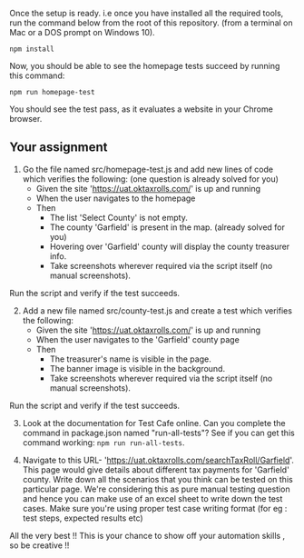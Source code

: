 
Once the setup is ready. i.e once you have installed all the required tools, run the command below from the root of this repository. (from a terminal on Mac or a DOS prompt on Windows 10).

```````````````
npm install
```````````````

Now, you should be able to see the homepage tests succeed by running this command:

```````````````````````
npm run homepage-test
```````````````````````

You should see the test pass, as it evaluates a website in your Chrome browser.

Your assignment
----------------

1) Go the file named src/homepage-test.js and add new lines of code which verifies the following: (one question is already solved for you)
    - Given 
        the site 'https://uat.oktaxrolls.com/' is up and running
    - When 
        the user navigates to the homepage
    - Then
        - The list 'Select County' is not empty.
        - The county 'Garfield' is present in the map. (already solved for you)
        - Hovering over 'Garfield' county will display the county treasurer info.
        - Take screenshots wherever required via the script itself (no manual screenshots).

Run the script and verify if the test succeeds.


2) Add a new file named src/county-test.js and create a test which verifies the following:
    - Given 
        the site 'https://uat.oktaxrolls.com/' is up and running
    - When 
        the user navigates to the 'Garfield' county page
    - Then
        - The treasurer's name is visible in the page.
        - The banner image is visible in the background.
        - Take screenshots wherever required via the script itself (no manual screenshots).

Run the script and verify if the test succeeds.


3) Look at the documentation for Test Cafe online. Can you complete the command in package.json named "run-all-tests"? See if you can get this command working: ```npm run run-all-tests```.


4) Navigate to this URL- 'https://uat.oktaxrolls.com/searchTaxRoll/Garfield'. 
This page would give details about different tax payments for 'Garfield' county.
Write down all the scenarios that you think can be tested on this particular page. We're considering this as pure manual testing question and hence you can make use of an excel sheet to write down the test cases. Make sure you're using proper test case writing format (for eg : test steps, expected results etc)


All the very best !! This is your chance to show off your automation skills , so be creative !!
